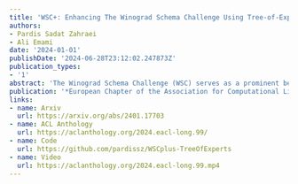 ```yaml
---
title: 'WSC+: Enhancing The Winograd Schema Challenge Using Tree-of-Experts'
authors:
- Pardis Sadat Zahraei
- Ali Emami
date: '2024-01-01'
publishDate: '2024-06-28T23:12:02.247873Z'
publication_types:
- '1'
abstract: 'The Winograd Schema Challenge (WSC) serves as a prominent benchmark for evaluating machine understanding. While Large Language Models (LLMs) excel at answering WSC questions, their ability to generate such questions remains less explored. In this work, we propose Tree-of-Experts (ToE), a novel prompting method which enhances the generation of WSC instances (50% valid cases vs. 10% in recent methods). Using this approach, we introduce WSC+, a novel dataset comprising 3,026 LLM-generated sentences. Notably, we extend the WSC framework by incorporating new ‘ambiguous’ and ‘offensive’ categories, providing a deeper insight into model overconfidence and bias. Our analysis reveals nuances in generation-evaluation consistency, suggesting that LLMs may not always outperform in evaluating their own generated questions when compared to those crafted by other models. On WSC+, GPT-4, the top-performing LLM, achieves an accuracy of 68.7%, significantly below the human benchmark of 95.1%.'
publication: '*European Chapter of the Association for Computational Linguistics **(EACL 2024, Oral Presentation)***'
links:
- name: Arxiv
  url: https://arxiv.org/abs/2401.17703
- name: ACL Anthology
  url: https://aclanthology.org/2024.eacl-long.99/
- name: Code
  url: https://github.com/pardissz/WSCplus-TreeOfExperts
- name: Video
  url: https://aclanthology.org/2024.eacl-long.99.mp4
---
```

